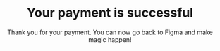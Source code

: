 ---
title: Your payment is successful
subtitle: Thank you for your payment. You can now go back to Figma and make magic happen!
layout: success
draft: false
plans:
- title: 20 Generations
  subtitle: Best For Small Individuals
  price: 49
  type: month
  features:
    - Express Service
    - Customs Clearance
    - Time-Critical Services
  button:
    label: Buy
    link: "/contact"

- title: 50 Generations
  subtitle: Best For Professionals
  price: 69
  type: month
  recommended: true
  disscount: 20
  features:
    - Express Service
    - Customs Clearance
    - Time-Critical Services
    - Cloud Service
    - Best Dashboard
  button:
    label: Buy
    link: "/contact"

- title: 100 Generations
  subtitle: Best For Large Individuals
  price: 99
  disscount: 20
  type: month
  features:
    - Express Service
    - Customs Clearance
    - Time-Critical Services
  button:
    label: Buy
    link: "/contact"

call_to_action:
  title: Need a larger plan?
  content: Lorem ipsum dolor sit amet, consectetur adipiscing elit. Consequat tristique eget amet, tempus eu at consecttur.
  image: '/images/cta.svg'
  button:
    enable: true
    label: "Contact Us"
    link: "/contact"
    
---